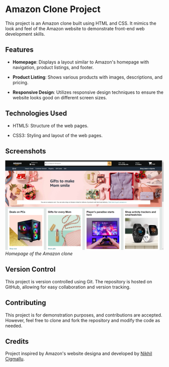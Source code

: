 # Amazon Clone Project

This project is an Amazon clone built using HTML and CSS. It mimics the look and feel of the Amazon website to demonstrate front-end web development skills.

## Features

- **Homepage**: Displays a layout similar to Amazon's homepage with navigation, product listings, and footer.
  
- **Product Listing**: Shows various products with images, descriptions, and pricing.

- **Responsive Design**: Utilizes responsive design techniques to ensure the website looks good on different screen sizes.

## Technologies Used

- HTML5: Structure of the web pages.
  
- CSS3: Styling and layout of the web pages.

## Screenshots

![Homepage](homepage.png)
*Homepage of the Amazon clone*


## Version Control
This project is version controlled using Git. The repository is hosted on GitHub, allowing for easy collaboration and version tracking.

## Contributing
This project is for demonstration purposes, and contributions are accepted. However, feel free to clone and fork the repository and modify the code as needed.


## Credits
Project inspired by Amazon's website designa and developed by [Nikhil Cigmallu](https://github.com/nikhilcigmallu).
